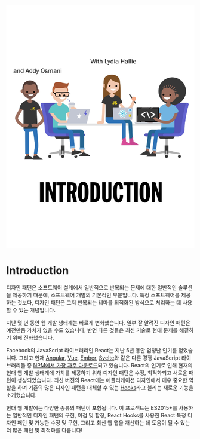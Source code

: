 ![Introduction_1](./image/Introduction_1.jpg)

# Introduction

디자인 패턴은 소프트웨어 설계에서 일반적으로 반복되는 문제에 대한 일반적인 솔루션을 제공하기 때문에, 소프트웨어 개발의 기본적인 부분입니다. 특정 소프트웨어를 제공하는 것보다, 디자인 패턴은 그저 반복되는 테마를 최적화된 방식으로 처리하는 데 사용할 수 있는 개념입니다.

지난 몇 년 동안 웹 개발 생태계는 빠르게 변화했습니다. 일부 잘 알려진 디자인 패턴은 예전만큼 가치가 없을 수도 있습니다, 반면 다른 것들은 최신 기술로 현대 문제를 해결하기 위해 진화했습니다.

Facebook의 JavaScript 라이브러리인 React는 지난 5년 동안 엄청난 인기를 얻었습니다. 그리고 현재 [Angular](https://angular.kr/), [Vue](https://kr.vuejs.org/v2/guide/), [Ember](https://api.emberjs.com/ember/release), [Svelte](https://svelte.dev/docs)와 같은 다른 경쟁 JavaScript 라이브러리들 중 [NPM에서 가장 자주 다운로드](https://www.npmtrends.com/@angular/core-vs-angular-vs-react-vs-vue-vs-ember-source-vs-svelte)되고 있습니다. React의 인기로 인해 현재의 현대 웹 개발 생태계에 가치를 제공하기 위해 디자인 패턴은 수정, 최적화되고 새로운 패턴이 생성되었습니다. 최신 버전의 React에는 애플리케이션 디자인에서 매우 중요한 역할을 하며 기존의 많은 디자인 패턴을 대체할 수 있는 [Hooks](https://ko.reactjs.org/docs/hooks-intro.html)라고 불리는 새로운 기능을 소개했습니다.

현대 웹 개발에는 다양한 종류의 패턴이 포함됩니다. 이 프로젝트는 ES2015+를 사용하는 일반적인 디자인 패턴의 구현, 이점 및 함정, React Hooks를 사용한 React 특정 디자인 패턴 및 가능한 수정 및 구현, 그리고 최신 웹 앱을 개선하는 데 도움이 될 수 있는 더 많은 패턴 및 최적화를 다룹니다!

